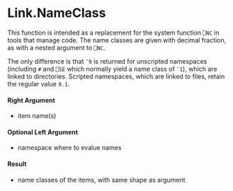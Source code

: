 # Link.NameClass

This function is intended as a replacement for the system function `⎕NC` in tools that manage code. The name classes are given with decimal fraction, as with a nested argument to `⎕NC`. 

The only difference is that `¯9` is returned for unscripted namespaces (including `#` and `⎕SE` which normally yield a name class of `¯1`), which are linked to directories. Scripted namespaces, which are linked to files, retain the regular value `9.1`. 

#### Right Argument

- item name(s)

#### Optional Left Argument

- namespace where to evalue names 

#### Result

- name classes of the items, with same shape as argument